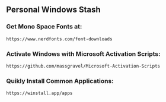 ## Personal Windows Stash







### Get Mono Space Fonts at:
```
https://www.nerdfonts.com/font-downloads
```
### Activate Windows with Microsoft Activation Scripts:
```
https://github.com/massgravel/Microsoft-Activation-Scripts
```
### Quikly Install Common Applications:
```
https://winstall.app/apps
```

